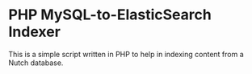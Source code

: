 # PHP MySQL-to-ElasticSearch Indexer

This is a simple script written in PHP to help in indexing content from a Nutch database.